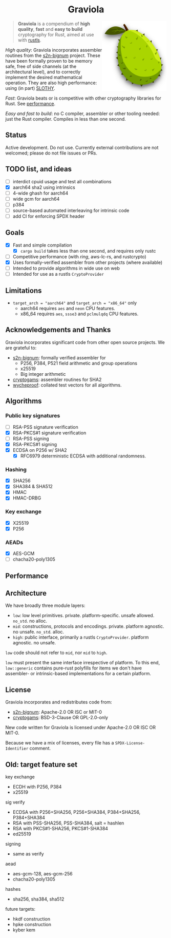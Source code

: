 <h1 align="center">Graviola</h1>
<img width="40%" align="right" src="https://raw.githubusercontent.com/ctz/graviola/main/admin/picture.png">

> **Graviola** is a compendium of **high quality**,
> **fast** and **easy to build** cryptography for Rust, aimed
> at use with [rustls](https://github.com/rustls/rustls).

*High quality*: Graviola incorporates assembler routines
from the [s2n-bignum] project.  These have been formally proven
to be memory safe, free of side channels (at the architectural level),
and to correctly implement the desired mathematical operation.  They
are also high performance: using (in part) [SLOTHY].

*Fast*: Graviola beats or is competitive with other cryptography
libraries for Rust.  See [performance](#performance).

*Easy and fast to build*: no C compiler, assembler or other tooling
needed: just the Rust compiler.  Compiles in less than one second.

## Status

Active development.  Do not use.  Currently external contributions
are not welcomed; please do not file issues or PRs.

## TODO list, and ideas

- [ ] interdict cpuid usage and test all combinations
- [x] aarch64 sha2 using intrinsics
- [ ] 4-wide ghash for aarch64
- [ ] wide gcm for aarch64
- [ ] p384
- [ ] source-based automated interleaving for intrinsic code
- [ ] add CI for enforcing SPDX header

## Goals

- [x] Fast and simple compilation
    - [x] `cargo build` takes less than one second, and requires only rustc
- [ ] Competitive performance (with *ring*, aws-lc-rs, and rustcrypto)
- [x] Uses formally-verified assembler from other projects (where available)
- [ ] Intended to provide algorithms in wide use on web
- [ ] Intended for use as a rustls `CryptoProvider`

## Limitations

- `target_arch = "aarch64"` and `target_arch = "x86_64"` only
    - aarch64 requires `aes` and `neon` CPU features.
    - x86_64 requires `aes`, `ssse3` and `pclmulqdq` CPU features.

## Acknowledgements and Thanks

Graviola incorporates significant code from other open source projects.
We are grateful to:

- [s2n-bignum]: formally verified assembler for
    - P256, P384, P521 field arithmetic and group operations
    - x25519
    - Big integer arithmetic
- [cryptogams]: assembler routines for SHA2
- [wycheproof]: collated test vectors for all algorithms.

[s2n-bignum]: https://github.com/awslabs/s2n-bignum
[cryptogams]: https://github.com/dot-asm/cryptogams
[wycheproof]: https://github.com/C2SP/wycheproof
[SLOTHY]: https://github.com/slothy-optimizer/slothy

## Algorithms

### Public key signatures

- [ ] RSA-PSS signature verification
- [x] RSA-PKCS#1 signature verification
- [ ] RSA-PSS signing
- [x] RSA-PKCS#1 signing
- [x] ECDSA on P256 w/ SHA2
  - [x] RFC6979 deterministic ECDSA with additional randomness.

### Hashing

- [x] SHA256
- [x] SHA384 & SHA512
- [x] HMAC
- [x] HMAC-DRBG

### Key exchange

- [x] X25519
- [x] P256

### AEADs

- [x] AES-GCM
- [ ] chacha20-poly1305

## Performance

<table of perf status> 

## Architecture

We have broadly three module layers:

- `low`: low level primitives. private. platform-specific. unsafe allowed. `no_std`. no alloc.
- `mid`: constructions, protocols and encodings. private. platform agnostic. no unsafe. `no_std`. alloc.
- `high`: public interface, primarily a rustls `CryptoProvider`. platform agnostic. no unsafe.

`low` code should not refer to `mid`, nor `mid` to `high`.

`low` must present the same interface irrespective of platform.  To this end,
`low::generic` contains pure-rust polyfills for items we don't have assembler-
or intrinsic-based implementations for a certain platform.

## License

Graviola incorporates and redistributes code from:

- [s2n-bignum]: Apache-2.0 OR ISC or MIT-0
- [cryptogams]: BSD-3-Clause OR GPL-2.0-only

New code written for Graviola is licensed under
Apache-2.0 OR ISC OR MIT-0.

Because we have a mix of licenses, every file has a
`SPDX-License-Identifier` comment.


## Old: target feature set

key exchange

- ECDH with P256, P384
- x25519

sig verify

- ECDSA with P256+SHA256, P256+SHA384, P384+SHA256, P384+SHA384
- RSA with PSS-SHA256, PSS-SHA384, salt = hashlen
- RSA with PKCS#1-SHA256, PKCS#1-SHA384
- ed25519

signing

- same as verify

aead

- aes-gcm-128, aes-gcm-256
- chacha20-poly1305

hashes

- sha256, sha384, sha512

future targets:

- hkdf construction
- hpke construction
- kyber kem
